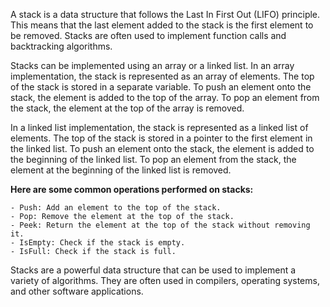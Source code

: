 A stack is a data structure that follows the Last In First Out (LIFO) principle. This means that the last element added to the stack is the first element to be removed. Stacks are often used to implement function calls and backtracking algorithms.

Stacks can be implemented using an array or a linked list. In an array implementation, the stack is represented as an array of elements. The top of the stack is stored in a separate variable. To push an element onto the stack, the element is added to the top of the array. To pop an element from the stack, the element at the top of the array is removed.

In a linked list implementation, the stack is represented as a linked list of elements. The top of the stack is stored in a pointer to the first element in the linked list. To push an element onto the stack, the element is added to the beginning of the linked list. To pop an element from the stack, the element at the beginning of the linked list is removed.

**Here are some common operations performed on stacks:**

    - Push: Add an element to the top of the stack.
    - Pop: Remove the element at the top of the stack.
    - Peek: Return the element at the top of the stack without removing it.
    - IsEmpty: Check if the stack is empty.
    - IsFull: Check if the stack is full.

Stacks are a powerful data structure that can be used to implement a variety of algorithms. They are often used in compilers, operating systems, and other software applications.